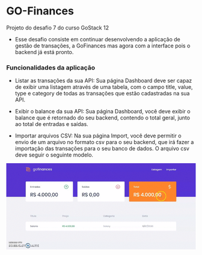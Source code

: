 # GO-Finances
Projeto do desafio 7 do curso GoStack 12

* Esse desafio consiste em continuar desenvolvendo a aplicação de gestão de transações, a GoFinances 
mas agora com a interface pois o backend já está pronto.

### Funcionalidades da aplicação

* Listar as transações da sua API: Sua página Dashboard deve ser capaz de exibir uma listagem através de uma tabela, com o campo title, value, type e category de todas as transações que estão cadastradas na sua API.

* Exibir o balance da sua API: Sua página Dashboard, você deve exibir o balance que é retornado do seu backend, contendo o total geral, junto ao total de entradas e saídas.

* Importar arquivos CSV: Na sua página Import, você deve permitir o envio de um arquivo no formato csv para o seu backend, que irá fazer a importação das transações para o seu banco de dados. O arquivo csv deve seguir o seguinte modelo.

![](GoFinances.gif)

